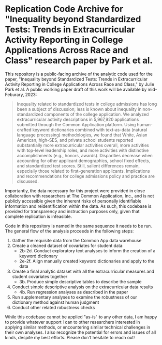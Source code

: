 # Replication Code Archive for "Inequality beyond Standardized Tests: Trends in Extracurricular Activity Reporting in College Applications Across Race and Class" research paper by Park et al.

This repository is a public-facing archive of the analytic code used for the paper, "Inequality beyond Standardized Tests: Trends in Extracurricular Activity Reporting in College Applications Across Race and Class," by Julie Park et al. A public working paper draft of this work will be available by mid-Feburary, 2023:

>Inequality related to standardized tests in college admissions has long been a subject of discussion; less is known about inequality in non-standardized components of the college application. We analyzed extracurricular activity descriptions in 5,967,920 applications submitted through the Common Application platform. Using human-crafted keyword dictionaries combined with text-as-data (natural language processing) methodologies, we found that White, Asian American, high-SES, and private school students reported substantially more extracurricular activities overall, more activities with top-level leadership roles, and more activities with distinctive accomplishments (e.g., honors, awards). Disparities decrease when accounting for other applicant demographics, school fixed effects, and standardized test scores. Still, salient differences remain, especially those related to first-generation applicants. Implications and recommendations for college admissions policy and practice are discussed.

Importantly, the data necessary for this project were provided in close collaboration with researchers at The Common Application, Inc., and is not publicly accessible given the inherent risks of personally identifiable information and reidentification within the data. As such, this codebase is provided for transparency and instruction purposes only, given that complete replication is infeasible.

Code in this repository is named in the same sequence it needs to be run. The general flow of the analysis proceeds in the following steps:
1. Gather the requisite data from the Common App data warehouse
2. Create a cleaned dataset of covariates for student data
   + 2b-2d. Conduct exploratory text analyses to inform the creation of a keyword dictionary
   + 2e-2f. Align manually created keyword dictionaries and apply to the data
3. Create a final analytic dataset with all the extracurricular measures and student covariates together
   + 3b. Produce simple descriptive tables to describe the sample
4. Conduct simple descriptive analysis on the extracurricular data results
   + 4b. Run regression analyses as described in the paper
5. Run supplementary analyses to examine the robustness of our dictionary method against human judgment
6. Conduct other related robustness checks

While this codebase cannot be applied "as-is" to any other data, I am happy to provide whatever support I can to other researchers interested in applying similar methods, or encountering similar technical challenges in their own analyses. I also recognize the potential for errors and issues of all kinds, despite my best efforts. Please don't hesitate to reach out!
